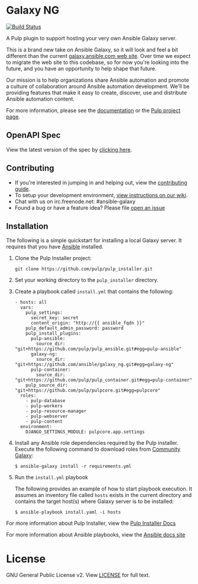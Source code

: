 # Galaxy NG

[![Build Status](https://travis-ci.com/ansible/galaxy_ng.svg?branch=master)](https://travis-ci.com/ansible/galaxy_ng)

A Pulp plugin to support hosting your very own Ansible Galaxy server.

This is a brand new take on Ansible Galaxy, so it will look and feel a bit different than the current [galaxy.ansible.com web site](https://galaxy.ansible.com). Over time we expect to migrate the web site to this codebase, so for now you're looking into the future, and you have an opportunity to help shape that future.

Our mission is to help organizations share Ansible automation and promote a culture of collaboration around Ansible automation development. We'll be providing features that make it easy to create, discover, use and distribute Ansible automation content.

For more information, please see the [documentation](docs/index.rst) or the [Pulp project page](https://pulpproject.org/).

## OpenAPI Spec

View the latest version of the spec by [clicking here](https://petstore.swagger.io/?url=https://raw.githubusercontent.com/ansible/galaxy_ng/master/openapi/openapi.yaml).

## Contributing

* If you're interested in jumping in and helping out, view the [contributing guide](./CONTRIBUTING.rst).
* To setup your development environment, [view instructions on our wiki](https://github.com/ansible/galaxy_ng/wiki).
* Chat with us on irc.freenode.net: #ansible-galaxy
* Found a bug or have a feature idea? Please file [open an issue](https://github.com/ansible/galaxy_ng/issues/new/choose) 

## Installation

The following is a simple quickstart for installing a local Galaxy server. It requires that you have [Ansible](https://github.com/ansible/ansible) installed.

1. Clone the Pulp Installer project:

    ```
    git clone https://github.com/pulp/pulp_installer.git
    ```

2. Set your working directory to the `pulp_installer` directory.

3. Create a playbook called `install.yml` that contains the following:

    ```
    - hosts: all
      vars:
        pulp_settings:
          secret_key: secret
          content_origin: "http://{{ ansible_fqdn }}"
        pulp_default_admin_password: password
        pulp_install_plugins:
          pulp-ansible:
            source_dir: "git+https://github.com/pulp/pulp_ansible.git#egg=pulp-ansible"
          galaxy-ng:
            source_dir: "git+https://github.com/ansible/galaxy_ng.git#egg=galaxy-ng"
          pulp-container:
            source_dir: "git+https://github.com/pulp/pulp_container.git#egg=pulp-container"
        pulp_source_dir: "git+https://github.com/pulp/pulpcore.git#egg=pulpcore"
      roles:
        - pulp-database
        - pulp-workers
        - pulp-resource-manager
        - pulp-webserver
        - pulp-content
      environment:
        DJANGO_SETTINGS_MODULE: pulpcore.app.settings
    ```

4. Install any Ansible role dependencies required by the Pulp installer. Execute the following command to download roles from [Community Galaxy](https://galaxy.ansible.com):

    ``` 
    $ ansible-galaxy install -r requirements.yml
    ```

5. Run the `install.yml` playbook

   The following provides an example of how to start playbook execution. It assumes an inventory file called `hosts` exists in the current directory and contains the target host(s) where Galaxy server is to be installed: 

    ``` 
    $ ansible-playbook install.yaml -i hosts
    ``` 

For more information about Pulp Installer, view the [Pulp Installer Docs](https://pulp-ansible.readthedocs.io/en/latest/installation.html)

For more information about Ansible playbooks, view the [Ansible docs site](https://docs.ansible.com)

# License

GNU General Public License v2. View [LICENSE](/LICENSE) for full text.
